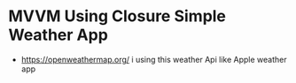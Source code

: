 # MVVM Using Closure Simple Weather App
- https://openweathermap.org/  i using this weather Api 
 like Apple weather app 
